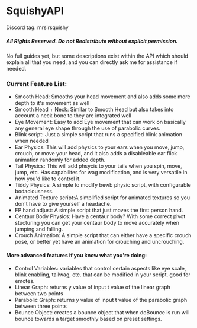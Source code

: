 # SquishyAPI

Discord tag: mrsirsquishy

<h5>All Rights Reserved. Do not Redistribute without explicit permission.</h5>


<p>No full guides yet, but some descriptions exist within the API which should explain all that you need, and you can directly ask me for assistance if needed.

<h3>Current Feature List:</h3>

- Smooth Head:            Smooths your head movement and also adds some more depth to it's movement as well
- Smooth Head + Neck:     Similar to Smooth Head but also takes into account a neck bone to they are integrated well
- Eye Movement:           Easy to add Eye movement that can work on basically any general eye shape through the use of parabolic curves.
- Blink script:           Just a simple script that runs a specified blink animation when needed
- Ear Physics:            This will add physics to your ears when you move, jump, crouch, or move your head, and it also adds a disableable ear flick animation randomly for added depth.
- Tail Physics:           This will add phsycis to your tails when you spin, move, jump, etc. Has capabilites for wag modification, and is very versatile in how you'd like to control it.
- Tiddy Physics:          A simple to modify bewb physic script, with configurable bodaciousness.
- Animated Texture script:A simplified script for animated textures so you don't have to give yourself a headache.
- FP hand adjust:         A simple script that just moves the first person hand.
- Centaur Body Physics:   Have a centaur body? With some correct pivot stucturing you can get your centaur body to move accurately when jumping and falling.
- Crouch Animation:       A simple script that can either have a specific crouch pose, or better yet have an animation for crouching and uncrouching.

<h4>More advanced features if you know what you're doing:</h4>

- Control Variables:      variables that control certain aspects like eye scale, blink enabling, tailwag, etc. that can be modified in your script. good for emotes.
- Linear Graph:           returns y value of input t value of the linear graph between two points
- Parabolic Graph:        returns y value of input t value of the parabolic graph between three points
- Bounce Object:          creates a bounce object that when doBounce is run will bounce towards a target smoothly based on preset settings.
